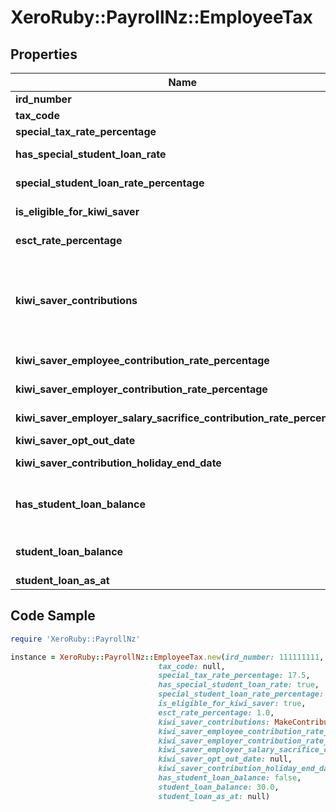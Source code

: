 # XeroRuby::PayrollNz::EmployeeTax

## Properties

Name | Type | Description | Notes
------------ | ------------- | ------------- | -------------
**ird_number** | **String** | The IRD Number. | [optional] 
**tax_code** | [**TaxCode**](TaxCode.md) |  | [optional] 
**special_tax_rate_percentage** | **BigDecimal** | Special tax rate percentage. | [optional] 
**has_special_student_loan_rate** | **Boolean** | Does the employee has a special student loan rate? | [optional] 
**special_student_loan_rate_percentage** | **BigDecimal** | The employee student loan rate percentage. | [optional] 
**is_eligible_for_kiwi_saver** | **Boolean** | The employee eligibility for KiwiSaver. | [optional] 
**esct_rate_percentage** | **BigDecimal** | Employer superannuation contribution tax rate. | [optional] 
**kiwi_saver_contributions** | **String** | Contribution Option which can be &#39;MakeContributions&#39; &#39;OptOut&#39;, &#39;OnAContributionsHoliday&#39;, &#39;OnASavingsSuspension&#39;, &#39;NotCurrentlyAKiwiSaverMember&#39; for employees without a KiwiSaver membership | [optional] 
**kiwi_saver_employee_contribution_rate_percentage** | **BigDecimal** | Employee Contribution percentage. | [optional] 
**kiwi_saver_employer_contribution_rate_percentage** | **BigDecimal** | Employer Contribution percentage. | [optional] 
**kiwi_saver_employer_salary_sacrifice_contribution_rate_percentage** | **BigDecimal** | Employer Contribution through Salary Sacrifice percentage. | [optional] 
**kiwi_saver_opt_out_date** | **Date** | Opt Out Date. | [optional] 
**kiwi_saver_contribution_holiday_end_date** | **Date** | Contribution holiday expiry date or end date. | [optional] 
**has_student_loan_balance** | **Boolean** | Does the employee have a remaining student loan balance? Set a remaining balance if you have received a letter from IR. | [optional] 
**student_loan_balance** | **BigDecimal** | The employee&#39;s student loan balance shown on the letter from IR. | [optional] 
**student_loan_as_at** | **Date** | The date of the letter from IR. | [optional] 

## Code Sample

```ruby
require 'XeroRuby::PayrollNz'

instance = XeroRuby::PayrollNz::EmployeeTax.new(ird_number: 111111111,
                                 tax_code: null,
                                 special_tax_rate_percentage: 17.5,
                                 has_special_student_loan_rate: true,
                                 special_student_loan_rate_percentage: 2.0,
                                 is_eligible_for_kiwi_saver: true,
                                 esct_rate_percentage: 1.0,
                                 kiwi_saver_contributions: MakeContributions,
                                 kiwi_saver_employee_contribution_rate_percentage: 4.0,
                                 kiwi_saver_employer_contribution_rate_percentage: 10.0,
                                 kiwi_saver_employer_salary_sacrifice_contribution_rate_percentage: 2.0,
                                 kiwi_saver_opt_out_date: null,
                                 kiwi_saver_contribution_holiday_end_date: null,
                                 has_student_loan_balance: false,
                                 student_loan_balance: 30.0,
                                 student_loan_as_at: null)
```


